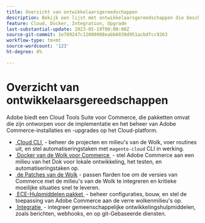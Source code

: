 ```yaml
---
title: Overzicht van ontwikkelaarsgereedschappen
description: Bekijk een lijst met ontwikkelaarsgereedschappen die beschikbaar zijn voor gebruik met Adobe Commerce op cloudinfrastructuur.
feature: Cloud, Docker, Integration, Upgrade
last-substantial-update: 2023-05-19T00:00:00Z
source-git-commit: 1e789247c12009908eabb6039d951acbdfcc9263
workflow-type: tm+mt
source-wordcount: '123'
ht-degree: 0%

---
```


# Overzicht van ontwikkelaarsgereedschappen

Adobe biedt een Cloud Tools Suite voor Commerce, die pakketten omvat die zijn ontworpen voor de implementatie en het beheer van Adobe Commerce-installaties en -upgrades op het Cloud-platform.

- [&#x200B; Cloud CLI &#x200B;](cloud-cli-overview.md) - beheer de projecten en milieu&#39;s van de Wolk, voer routines uit, en stel automatiseringstaken met `magento-cloud` CLI in werking.
- [&#x200B; Docker van de Wolk voor Commerce &#x200B;](cloud-docker.md) - stel Adobe Commerce aan een milieu van het Dok voor lokale ontwikkeling, het testen, en automatiseringstaken op.
- [&#x200B; de Patches van de Wolk &#x200B;](../development/apply-patches.md) - passen flarden toe om de versies van Commerce met de milieu&#39;s van de Wolk te integreren en kritieke moeilijke situaties snel te leveren.
- [&#x200B; ECE-Hulpmiddelen pakket &#x200B;](package-overview.md) - beheer configuraties, bouw, en stel de toepassing van Adobe Commerce aan de verre wolkenmilieu&#39;s op.
- [&#x200B; Integratie &#x200B;](../integrations/overview.md) - integreer gemeenschappelijke ontwikkelingshulpmiddelen, zoals berichten, webhooks, en op git-Gebaseerde diensten.
